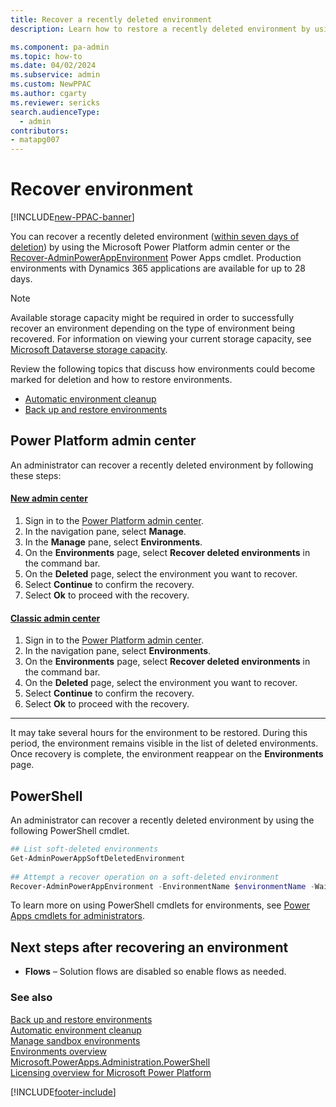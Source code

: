 ```yaml
---
title: Recover a recently deleted environment
description: Learn how to restore a recently deleted environment by using Microsoft Power Platform admin center or Power Apps cmdlet.

ms.component: pa-admin
ms.topic: how-to
ms.date: 04/02/2024
ms.subservice: admin
ms.custom: NewPPAC
ms.author: cgarty
ms.reviewer: sericks
search.audienceType: 
  - admin
contributors:
- matapg007 
---
```


# Recover environment

[!INCLUDE[new-PPAC-banner](~/includes/new-PPAC-banner.md)]

You can recover a recently deleted environment ([within seven days of deletion](backup-restore-environments.md#how-long-are-my-manual-on-demand-backups-and-system-backups-retained)) by using the Microsoft Power Platform admin center or the [Recover-AdminPowerAppEnvironment](/powershell/module/microsoft.powerapps.administration.powershell/recover-adminpowerappenvironment?view=pa-ps-latest) Power Apps cmdlet. Production environments with Dynamics 365 applications are available for up to 28 days.

> [!NOTE]
> Available storage capacity might be required in order to successfully recover an environment depending on the type of environment being recovered. For information on viewing your current storage capacity, see [Microsoft Dataverse storage capacity](capacity-storage.md). 
> 
> Review the following topics that discuss how environments could become marked for deletion and how to restore environments.
>
> - [Automatic environment cleanup](automatic-environment-cleanup.md)
> - [Back up and restore environments](backup-restore-environments.md)

## Power Platform admin center

An administrator can recover a recently deleted environment by following these steps:

#### [New admin center](#tab/new)
1. Sign in to the [Power Platform admin center](https://admin.powerplatform.microsoft.com/).
1. In the navigation pane, select **Manage**.
1. In the **Manage** pane, select **Environments**.
1. On the **Environments** page,  select **Recover deleted environments** in the command bar.
1. On the **Deleted** page, select the environment you want to recover.
1. Select **Continue** to confirm the recovery.
1. Select **Ok** to proceed with the recovery.
   
#### [Classic admin center](#tab/classic)
1. Sign in to the [Power Platform admin center](https://admin.powerplatform.microsoft.com/).
1. In the navigation pane, select **Environments**.
1. On the **Environments** page,  select **Recover deleted environments** in the command bar.
1. On the **Deleted** page, select the environment you want to recover.
1. Select **Continue** to confirm the recovery.
1. Select **Ok** to proceed with the recovery.
---

It may take several hours for the environment to be restored. During this period, the environment remains visible in the list of deleted environments. Once recovery is complete, the environment reappear on the **Environments** page.

## PowerShell

An administrator can recover a recently deleted environment by using the following PowerShell cmdlet.

```powershell  
## List soft-deleted environments
Get-AdminPowerAppSoftDeletedEnvironment
 
## Attempt a recover operation on a soft-deleted environment
Recover-AdminPowerAppEnvironment -EnvironmentName $environmentName -WaitUntilFinished $true
```

To learn more on using PowerShell cmdlets for environments, see [Power Apps cmdlets for administrators](powerapps-powershell.md#power-apps-cmdlets-for-administrators).

## Next steps after recovering an environment

- **Flows** – Solution flows are disabled so enable flows as needed.

### See also 

[Back up and restore environments](backup-restore-environments.md)<br>
[Automatic environment cleanup](automatic-environment-cleanup.md)<br>
[Manage sandbox environments](sandbox-environments.md)<br>
[Environments overview](environments-overview.md)<br>
[Microsoft.PowerApps.Administration.PowerShell](/powershell/module/microsoft.powerapps.administration.powershell/?view=pa-ps-latest)<br>
[Licensing overview for Microsoft Power Platform](pricing-billing-skus.md)

[!INCLUDE[footer-include](../includes/footer-banner.md)]
